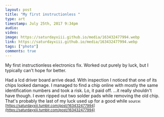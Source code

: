 ```yaml
---
layout: post
title: "My first instructionless "
type: art
timestamp: July 25th, 2017 9:34pm
audio: 
video: 
image: https://saturdayxiii.github.io/media/163432477994.webp
link: https://saturdayxiii.github.io/media/163432477994.webp
tags: ["photo"]
comments: true
---
```

My first instructionless electronics fix.  Worked out purely by luck, but I typically can't hope for better.

Had a lcd driver board arrive dead.  With inspection I noticed that one of its chips looked damage.  I managed to find a chip online with mostly the same identification numbers and took a risk.  Lo, it paid off.  &hellip;it really shouldn't have though. I even ripped out two solder pads while removing the old chip.  That's probably the last of my luck used up for a good while
<small>source: [https://saturdayxiii.tumblr.com/post/163432477994](https://saturdayxiii.tumblr.com/post/163432477994)</small>